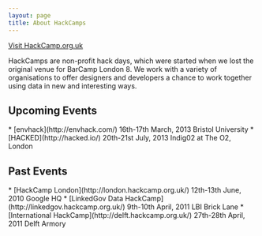 ```yaml
---
layout: page
title: About HackCamps
---
```


<p>
<a href='http://hackcamp.org.uk/' class='button'>Visit HackCamp.org.uk</a>
</p>

HackCamps are non-profit hack days, which were started when we lost the original venue for BarCamp London 8. We work with a variety of organisations to offer designers and developers a chance to work together using data in new and interesting ways.

## Upcoming Events

<div class='events' markdown='1'>
* [envhack](http://envhack.com/)  
  16th-17th March, 2013  
  Bristol University  
* [HACKED](http://hacked.io/)  
  20th-21st July, 2013  
  Indig02 at The O2, London  
</div>


## Past Events

<div class='events' markdown='1'>
* [HackCamp London](http://london.hackcamp.org.uk/)  
  12th-13th June, 2010  
  Google HQ  
* [LinkedGov Data HackCamp](http://linkedgov.hackcamp.org.uk/)  
  9th-10th April, 2011  
  LBI Brick Lane  
* [International HackCamp](http://delft.hackcamp.org.uk/)  
  27th-28th April, 2011  
  Delft Armory  
</div>
